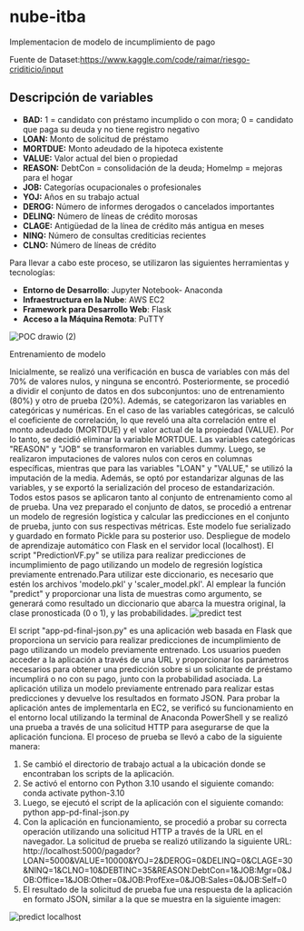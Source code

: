 # nube-itba

Implementacion de modelo de incumplimiento de pago

Fuente de Dataset:https://www.kaggle.com/code/raimar/riesgo-criditicio/input

## Descripción de variables

- **BAD:** 1 = candidato con préstamo incumplido o con mora; 0 = candidato que paga su deuda y no tiene registro negativo
- **LOAN:** Monto de solicitud de préstamo
- **MORTDUE:** Monto adeudado de la hipoteca existente
- **VALUE:** Valor actual del bien o propiedad
- **REASON:** DebtCon = consolidación de la deuda; HomeImp = mejoras para el hogar
- **JOB:** Categorías ocupacionales o profesionales
- **YOJ:** Años en su trabajo actual
- **DEROG:** Número de informes derogados o cancelados importantes
- **DELINQ:** Número de líneas de crédito morosas
- **CLAGE:** Antigüedad de la línea de crédito más antigua en meses
- **NINQ:** Número de consultas crediticias recientes
- **CLNO:** Número de líneas de crédito

Para llevar a cabo este proceso, se utilizaron las siguientes herramientas y tecnologías:
- **Entorno de Desarrollo**: Jupyter Notebook- Anaconda
- **Infraestructura en la Nube**: AWS EC2
- **Framework para Desarrollo Web**: Flask
- **Acceso a la Máquina Remota**: PuTTY

![POC drawio (2)](https://github.com/johannarie/nube-itba/assets/75706210/8d6afe08-571f-49b4-a51c-bd4c96a32aaa)

Entrenamiento de modelo

Inicialmente, se realizó una verificación en busca de variables con más del 70% de valores nulos, y ninguna se encontró.
Posteriormente, se procedió a dividir el conjunto de datos en dos subconjuntos: uno de entrenamiento (80%) y otro de prueba (20%). Además, se categorizaron las variables en categóricas y numéricas.
En el caso de las variables categóricas, se calculó el coeficiente de correlación, lo que reveló una alta correlación entre el monto adeudado (MORTDUE) y el valor actual de la propiedad (VALUE). Por lo tanto, se decidió eliminar la variable MORTDUE.
Las variables categóricas "REASON" y "JOB" se transformaron en variables dummy. Luego, se realizaron imputaciones de valores nulos con ceros en columnas específicas, mientras que para las variables "LOAN" y "VALUE," se utilizó la imputación de la media.
Además, se optó por estandarizar algunas de las variables, y se exportó la serialización del proceso de estandarización. Todos estos pasos se aplicaron tanto al conjunto de entrenamiento como al de prueba.
Una vez preparado el conjunto de datos, se procedió a entrenar un modelo de regresión logística y calcular las predicciones en el conjunto de prueba, junto con sus respectivas métricas. Este modelo fue serializado y guardado en formato Pickle para su posterior uso.
Despliegue de modelo de aprendizaje automático con Flask en el servidor local (localhost).
El script "PredictionVF.py" se utiliza para realizar predicciones de incumplimiento de pago utilizando un modelo de regresión logística previamente entrenado.Para utilizar este diccionario, es necesario que estén los archivos 'modelo.pkl' y 'scaler_model.pkl'.
Al emplear la función "predict" y proporcionar una lista de muestras como argumento, se generará como resultado un diccionario que abarca la muestra original, la clase pronosticada (0 o 1), y las probabilidades.
 ![predict test](https://github.com/johannarie/nube-itba/assets/75706210/a4e5a070-ea1e-481e-83e5-9c77b6b14968)
 
El script "app-pd-final-json.py" es una aplicación web basada en Flask que proporciona un servicio para realizar predicciones de incumplimiento de pago utilizando un modelo previamente entrenado. Los usuarios pueden acceder a la aplicación a través de una URL y proporcionar los parámetros necesarios para obtener una predicción sobre si un solicitante de préstamo incumplirá o no con su pago, junto con la probabilidad asociada. La aplicación utiliza un modelo previamente entrenado para realizar estas predicciones y devuelve los resultados en formato JSON.
Para probar la aplicación antes de implementarla en EC2, se verificó su funcionamiento en el entorno local utilizando la terminal de Anaconda PowerShell y se realizó una prueba a través de una solicitud HTTP para asegurarse de que la aplicación funciona. El proceso de prueba se llevó a cabo de la siguiente manera:
1. Se cambió el directorio de trabajo actual a la ubicación donde se encontraban los scripts de la aplicación.
2. Se activó el entorno con Python 3.10 usando el siguiente comando:
   conda activate python-3.10
3. Luego, se ejecutó el script de la aplicación con el siguiente comando:
   python app-pd-final-json.py
4. Con la aplicación en funcionamiento, se procedió a probar su correcta operación utilizando una solicitud HTTP a través de la URL en el navegador. La solicitud de prueba se realizó utilizando la siguiente URL:
http://localhost:5000/pagador?LOAN=5000&VALUE=10000&YOJ=2&DEROG=0&DELINQ=0&CLAGE=30&NINQ=1&CLNO=10&DEBTINC=35&REASON:DebtCon=1&JOB:Mgr=0&JOB:Office=1&JOB:Other=0&JOB:ProfExe=0&JOB:Sales=0&JOB:Self=0
5. El resultado de la solicitud de prueba fue una respuesta de la aplicación en formato JSON, similar a la que se muestra en la siguiente imagen:
   
![predict localhost](https://github.com/johannarie/nube-itba/assets/75706210/7d86974a-4dd2-4aaa-89a4-7df6eedb22f0)


